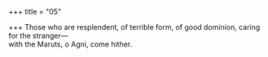 +++
title = "05"

+++
Those who are resplendent, of terrible form, of good dominion, caring  for the stranger—  
with the Maruts, o Agni, come hither.  